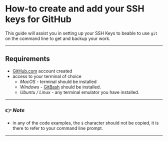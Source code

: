 # How-to create and add your SSH keys for GitHub
   This guide will assist you in setting up your SSH Keys to beable to use `git` on the command line to get and backup your work.

---
## Requirements
- [GitHub.com](https://github.com) account created
- access to your terminal of choice
    - *MacOS* - terminal should be installed
    - *Windows* - [GitBash](https://git-scm.com/download/win) should be installed.
    - *Ubuntu / Linux* - any terminal emulator you have installed.
---
### :point_right: ***Note***
 - in any of the code examples, the `$` character should not be copied, it is there to refer to your command line prompt.
---